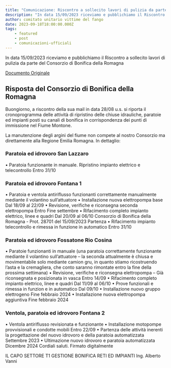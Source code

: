 ```yaml
---
title: "Comunicazione: Riscontro a sollecito lavori di pulizia da parte del Consorzio di Bonifica della Romagna"
description: "In data 15/09/2023 riceviamo e pubblichiamo il Riscontro a sollecito lavori di pulizia da parte del Consorzio di Bonifica della Romagna"
author: comitato unitario vittime del fango
date: 2023-09-18T18:00:00.000Z
tags: 
    - featured
    - post
    - comunicazioni-ufficiali
---
```



In data 15/09/2023 riceviamo e pubblichiamo il Riscontro a sollecito lavori di pulizia da parte del Consorzio di Bonifica della Romagna

[Documento Originale](/static/pdf/2023-09-18-riscontro-pulizia-e-argini-fiume-montone-signed.pdf)

## Risposta del Consorzio di Bonifica della Romagna

Buongiorno,
a riscontro della sua mail in data 28/08 u.s. si riporta il cronoprogramma delle attività di ripristino delle chiuse idrauliche, paratoie ed impianti posti su canali di bonifica in corrispondenza dei punti di immissione nel Fiume Montone.

La manutenzione degli argini del fiume non compete al nostro Consorzio ma direttamente alla Regione Emilia Romagna.
In dettaglio:

### Paratoia ed idrovoro San Lazzaro
• Paratoia funzionante in manuale. Ripristino impianto elettrico e telecontrollo Entro
31/10

### Paratoia ed idrovoro Fontana 1
• Paratoia e ventola antiriflusso funzionanti correttamente manualmente mediante il
volantino sull’attuatore
• Installazione nuova elettropompa base
Dal 18/09 al 22/09
• Revisione, verifiche e riconsegna seconda elettropompa
Entro Fine settembre
• Rifacimento completo impianto elettrico, linee e quadri
Dal 20/09 al 06/10
 Consorzio di Bonifica della Romagna - Prot. 28701 del 15/09/2023 Partenza
 • Rifacimento impianto telecontrollo e rimessa in funzione in automatico Entro 31/10

### Paratoia ed idrovoro Fossatone Rio Cosina
• Paratoie funzionanti in manuale (una paratoia correttamente funzionante mediante il
volantino sull’attuatore – la seconda attualmente è chiusa e movimentabile solo mediante camion gru, in quanto stiamo ricostruendo l’asta e la cremagliera, che conto saranno rimontate entro la fine della prossima settimana)
• Revisione, verifiche e riconsegna elettropompa – Già riconsegnata e posizionata in vasca Entro 14/09
• Rifacimento completo impianto elettrico, linee e quadri Dal 11/09 al 06/10
• Prove funzionali e rimessa in funzion e in automatico Dal 09/10
• Installazione nuovo gruppo elettrogeno Fine febbraio 2024
• Installazione nuova elettropompa aggiuntiva Fine febbraio 2024

### Ventola, paratoia ed idrovoro Fontana 2
• Ventola antiriflusso revisionata e funzionante
• Installazione motopompe provvisionali e condotte mobili
Entro 22/09
• Partenza delle attività inerenti la progettazione del nuovo idrovoro e della paratoia
automatizzata
Settembre 2023
• Ultimazione nuovo idrovoro e paratoia automatizzata
Dicembre 2024 Cordiali saluti.
Firmato digitalmente

IL CAPO SETTORE T1 GESTIONE
BONIFICA RETI ED IMPIANTI Ing. Alberto Vanni